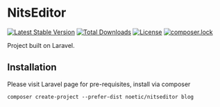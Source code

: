 # NitsEditor

[![Latest Stable Version](https://poser.pugx.org/noetic/nitseditor/v/stable?format=plastic)](https://packagist.org/packages/noetic/nitseditor)
[![Total Downloads](https://poser.pugx.org/noetic/nitseditor/downloads?format=plastic)](https://packagist.org/packages/noetic/nitseditor)
[![License](https://poser.pugx.org/noetic/nitseditor/license?format=plastic)](https://packagist.org/packages/noetic/nitseditor)
[![composer.lock](https://poser.pugx.org/noetic/nitseditor/composerlock?format=plastic)](https://packagist.org/packages/noetic/nitseditor)



Project built on Laravel.

## Installation

Please visit Laravel page for pre-requisites, install via composer

    composer create-project --prefer-dist noetic/nitseditor blog
